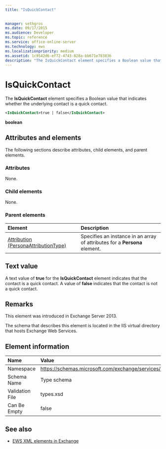```yaml
---
title: "IsQuickContact"
 
 
manager: sethgros
ms.date: 09/17/2015
ms.audience: Developer
ms.topic: reference
ms.service: office-online-server
ms.technology: ews
ms.localizationpriority: medium
ms.assetid: 1c9542d6-ef72-4743-828a-bb671e783836
description: "The IsQuickContact element specifies a Boolean value that indicates whether the underlying contact is a quick contact."
---
```


# IsQuickContact

The **IsQuickContact** element specifies a Boolean value that indicates whether the underlying contact is a quick contact. 
  
```XML
<IsQuickContact>true | false</IsQuickContact>
```

 **boolean**
## Attributes and elements

The following sections describe attributes, child elements, and parent elements.
  
### Attributes

None.
  
### Child elements

None.
  
### Parent elements

|**Element**|**Description**|
|:-----|:-----|
|[Attribution (PersonaAttributionType)](attribution-personaattributiontype.md) <br/> |Specifies an instance in an array of attributes for a **Persona** element.  <br/> |
   
## Text value

A text value of **true** for the **IsQuickContact** element indicates that the contact is a quick contact. A value of **false** indicates that the contact is not a quick contact. 
  
## Remarks

This element was introduced in Exchange Server 2013.
  
The schema that describes this element is located in the IIS virtual directory that hosts Exchange Web Services.
  
## Element information

|**Name**|**Value**|
|:-----|:-----|
|Namespace  <br/> |https://schemas.microsoft.com/exchange/services/2006/types  <br/> |
|Schema Name  <br/> |Type schema  <br/> |
|Validation File  <br/> |types.xsd  <br/> |
|Can Be Empty  <br/> |false  <br/> |
   
## See also



- [EWS XML elements in Exchange](ews-xml-elements-in-exchange.md)

